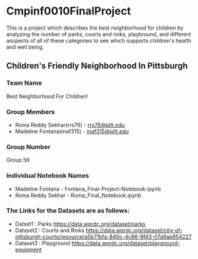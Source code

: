 # Cmpinf0010FinalProject
This is a project which describes the best neighborhood for children by analyzing the number of parks, courts and rinks, playbround, and different ascpects of all of these categories to see which supports children's health and well being.
## Children's Friendly Neighborhood In Pittsburgh
### Team Name
Best Neighborhood For Children!
### Group Members
* Roma Reddy Sekhar(rrs76) - rrs76@pitt.edu
* Madeline Fontana(maf315) - maf315@pitt.edu
### Group Number
Group 59
### Individual Notebook Names
* Madeline Fontana - Fontana_Final-Project-Notebook.ipynb
* Roma Reddy Sekhar - Roma_Final_Notebook.ipynb
### The Links for the Datasets are as follows:
* Datset1 : Parks
  https://data.wprdc.org/dataset/parks
* Dataset2 : Courts and Rinks
  https://data.wprdc.org/dataset/city-of-pittsburgh-courts/resource/a5b71bfa-840c-4c86-8f43-07a9ae854227
* Dataset3 : Playground
  https://data.wprdc.org/dataset/playground-equipment
  

  
